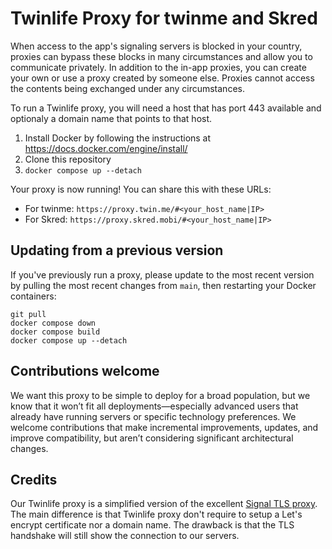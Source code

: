 # Twinlife Proxy for twinme and Skred

When access to the app's signaling servers is blocked in your country, proxies can bypass these blocks in many circumstances and allow you to communicate privately.
In addition to the in-app proxies, you can create your own or use a proxy created by someone else.
Proxies cannot access the contents being exchanged under any circumstances.

To run a Twinlife proxy, you will need a host that has port 443 available and optionaly a domain name that points to that host.

1. Install Docker by following the instructions at https://docs.docker.com/engine/install/
2. Clone this repository
3. `docker compose up --detach`

Your proxy is now running! You can share this with these URLs:

- For twinme: `https://proxy.twin.me/#<your_host_name|IP>`
- For Skred: `https://proxy.skred.mobi/#<your_host_name|IP>`

## Updating from a previous version

If you've previously run a proxy, please update to the most recent version by pulling the most recent changes from `main`, then restarting your Docker containers:

```shell
git pull
docker compose down
docker compose build
docker compose up --detach
```

## Contributions welcome

We want this proxy to be simple to deploy for a broad population, but we know that it won’t fit all deployments—especially  advanced users that already have running servers or specific technology preferences. We welcome contributions that make incremental improvements, updates, and improve compatibility, but aren’t considering significant architectural changes.


## Credits

Our Twinlife proxy is a simplified version of the excellent [Signal TLS proxy](https://github.com/signalapp/Signal-TLS-Proxy).
The main difference is that Twinlife proxy don't require to setup a Let's encrypt certificate nor a domain name.
The drawback is that the TLS handshake will still show the connection to our servers.

